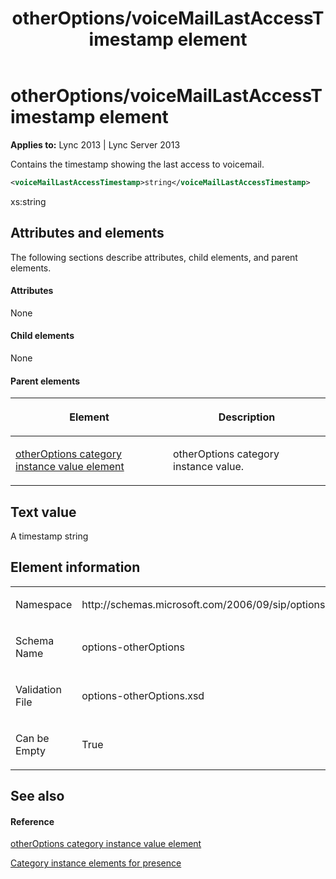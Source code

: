 ﻿---
title: otherOptions/voiceMailLastAccessTimestamp element
TOCTitle: otherOptions/voiceMailLastAccessTimestamp element
ms:assetid: 25d2d5a8-aefc-4849-b827-3793e0ac9305
ms:mtpsurl: https://msdn.microsoft.com/en-us/library/Dn454768(v=office.15)
ms:contentKeyID: 57093655
ms.date: 07/24/2014
mtps_version: v=office.15
dev_langs:
- xml
---

# otherOptions/voiceMailLastAccessTimestamp element


**Applies to:** Lync 2013 | Lync Server 2013

Contains the timestamp showing the last access to voicemail.

``` xml
<voiceMailLastAccessTimestamp>string</voiceMailLastAccessTimestamp>
```

xs:string

## Attributes and elements

The following sections describe attributes, child elements, and parent elements.

#### Attributes

None

#### Child elements

None

#### Parent elements

<table>
<colgroup>
<col style="width: 50%" />
<col style="width: 50%" />
</colgroup>
<thead>
<tr class="header">
<th><p>Element</p></th>
<th><p>Description</p></th>
</tr>
</thead>
<tbody>
<tr class="odd">
<td><p><a href="otheroptions-category-instance-value-element.md">otherOptions category instance value element</a></p></td>
<td><p>otherOptions category instance value.</p></td>
</tr>
</tbody>
</table>


## Text value

A timestamp string

## Element information

<table>
<colgroup>
<col style="width: 50%" />
<col style="width: 50%" />
</colgroup>
<tbody>
<tr class="odd">
<td><p>Namespace</p></td>
<td><p>http://schemas.microsoft.com/2006/09/sip/options/otherOptions</p></td>
</tr>
<tr class="even">
<td><p>Schema Name</p></td>
<td><p>options-otherOptions</p></td>
</tr>
<tr class="odd">
<td><p>Validation File</p></td>
<td><p>options-otherOptions.xsd</p></td>
</tr>
<tr class="even">
<td><p>Can be Empty</p></td>
<td><p>True</p></td>
</tr>
</tbody>
</table>


## See also

#### Reference

[otherOptions category instance value element](otheroptions-category-instance-value-element.md)

[Category instance elements for presence](category-instance-elements-for-presence.md)

